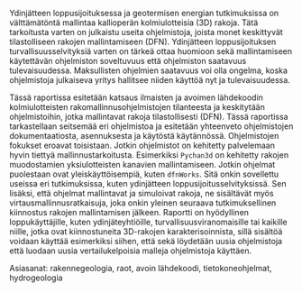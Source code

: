 Ydinjätteen loppusijoituksessa ja geotermisen energian tutkimuksissa on
välttämätöntä mallintaa kallioperän kolmiulotteisia (3D) rakoja. Tätä
tarkoitusta varten on julkaistu useita ohjelmistoja, joista monet keskittyvät
tilastolliseen rakojen mallintamiseen (DFN). Ydinjätteen loppusijoituksen
turvallisuusselvityksiä varten on tärkeä ottaa huomioon sekä mallintamiseen
käytettävän ohjelmiston soveltuvuus että ohjelmiston saatavuus tulevaisuudessa.
Maksullisten ohjelmien saatavuus voi olla ongelma, koska ohjelmistoja
julkaiseva yritys hallitsee niiden käyttöä nyt ja tulevaisuudessa.

Tässä raportissa esitetään katsaus ilmaisten ja avoimen
lähdekoodin kolmiulotteisten rakomallinnusohjelmistojen tilanteesta ja keskitytään
ohjelmistoihin, jotka mallintavat rakoja tilastollisesti (DFN). Tässä
raportissa tarkastellaan seitsemää eri ohjelmistoa ja esitetään yhteenveto
ohjelmistojen dokumentaatiosta, asennuksesta ja käytöstä käytännössä. Ohjelmistojen
fokukset eroavat toisistaan. Jotkin ohjelmistot on kehitetty
palvelemaan hyvin tiettyä mallinnustarkoitusta. Esimerkiksi `Pychan3d` on
kehitetty rakojen muodostamien yksiulotteisten kanavien mallintamiseen. Jotkin
ohjelmat puolestaan ovat yleiskäyttöisempiä, kuten `dfnWorks`. Sitä onkin sovellettu
useissa eri tutkimuksissa, kuten ydinjätteen loppusijoitusselvityksissä. Sen
lisäksi, että ohjelmat mallintavat ja simuloivat rakoja, ne sisältävät myös
virtausmallinnusratkaisuja, joka onkin yleinen seuraava tutkimuksellinen
kiinnostus rakojen mallintamisen jälkeen. Raportti on hyödyllinen
loppukäyttäjille, kuten ydinjäteyhtiöille, turvallisuusviranomaisille tai
kaikille niille, jotka ovat kiinnostuneita 3D-rakojen karakterisoinnista, sillä
sisältöä voidaan käyttää esimerkiksi siihen, että sekä löydetään uusia
ohjelmistoja että luodaan uusia vertailukelpoisia malleja ohjelmistoja
käyttäen.

Asiasanat: rakennegeologia, raot, avoin lähdekoodi, tietokoneohjelmat, hydrogeologia
